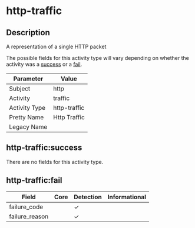 http-traffic
============

Description
-----------
A representation of a single HTTP packet

The possible fields for this activity type will vary depending on whether the activity was a [success](#http-trafficsuccess) or a [fail](#http-trafficfail).

| Parameter     | Value        |
| ------------- | ------------ |
| Subject       | http         |
| Activity      | traffic      |
| Activity Type | http-traffic |
| Pretty Name   | Http Traffic |
| Legacy Name   |              |

http-traffic:success
--------------------

There are no fields for this activity type.


http-traffic:fail
-----------------

| Field          | Core | Detection | Informational |
| -------------- | ---- | --------- | ------------- |
| failure_code   |      | &#10003;  |               |
| failure_reason |      | &#10003;  |               |